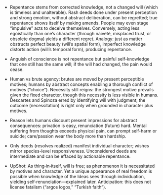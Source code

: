 - Repentance stems from corrected knowledge, not a changed will (which is timeless and unalterable). Rash deeds done under present perception and strong emotion, without abstract deliberation, can be regretted; true repentance shows itself by making amends. People may even stage “impulsive” acts to deceive themselves. Conversely, acting less egoistically than one’s character (through naiveté, misplaced trust, or obsolete dogma) yields a different regret. Analogy: just as matter obstructs perfect beauty (will’s spatial form), imperfect knowledge distorts action (will’s temporal form), producing repentance.

- Anguish of conscience is not repentance but painful self-knowledge that one still has the same will; if the will had changed, the pain would cease.

- Human vs brute agency: brutes are moved by present perceptible motives; humans by abstract concepts enabling a thorough conflict of motives (“choice”). Necessity still reigns: the strongest motive prevails given the fixed character, though this necessity is less visible in humans. Descartes and Spinoza erred by identifying will with judgment; the outcome (necessitation) is right only when grounded in character plus motives.

- Reason lets humans discount present impressions for abstract consequences: privation is easy, renunciation (future) hard. Mental suffering from thoughts exceeds physical pain, can prompt self-harm or suicide; care/passion wear the body more than hardship.

- Only deeds (resolves realized) manifest individual character; wishes mirror species-level responsiveness. Unconsidered deeds are intermediate and can be effaced by actionable repentance.

- UpShot: As thing‑in‑itself, will is free; as phenomenon it is necessitated by motives and character. Yet a unique appearance of real freedom is possible when knowledge of the Ideas sees through individuation, yielding self‑renunciation—explained later. Anticipation: this does not license fatalism (“argos logos,” “Turkish faith”).